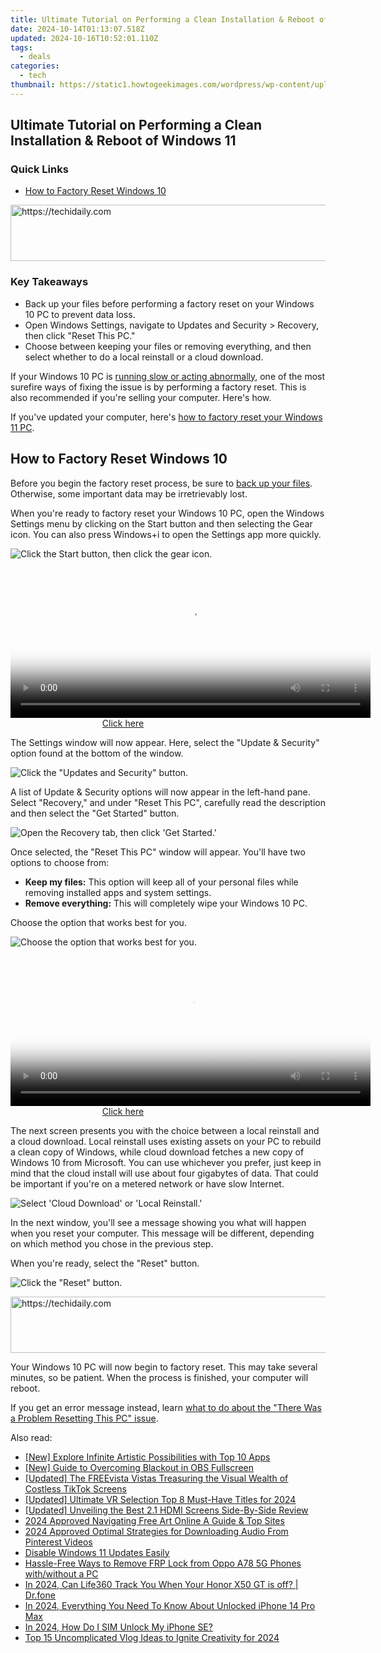 ```yaml
---
title: Ultimate Tutorial on Performing a Clean Installation & Reboot of Windows 11
date: 2024-10-14T01:13:07.518Z
updated: 2024-10-16T10:52:01.110Z
tags:
  - deals
categories:
  - tech
thumbnail: https://static1.howtogeekimages.com/wordpress/wp-content/uploads/2023/12/3-2-windows-10.jpg
---
```


## Ultimate Tutorial on Performing a Clean Installation & Reboot of Windows 11

### Quick Links

* [How to Factory Reset Windows 10](https://bypass-frp.techidaily.com/latest-guide-how-to-bypass-tecno-pova-6-pro-5g-frp-without-computer-by-drfone-android/)

<!-- affiliate ads begin -->
<a href="https://appsumo.8odi.net/c/5597632/2075472/7443" target="_top" id="2075472">
  <img src="//a.impactradius-go.com/display-ad/7443-2075472" border="0" alt="https://techidaily.com" width="728" height="90"/>
</a>
<img height="0" width="0" src="https://appsumo.8odi.net/i/5597632/2075472/7443" style="position:absolute;visibility:hidden;" border="0" />
<!-- affiliate ads end -->

### Key Takeaways

* Back up your files before performing a factory reset on your Windows 10 PC to prevent data loss.
* Open Windows Settings, navigate to Updates and Security > Recovery, then click "Reset This PC."
* Choose between keeping your files or removing everything, and then select whether to do a local reinstall or a cloud download.

 If your Windows 10 PC is [running slow or acting abnormally](https://android-transfer.techidaily.com/in-2024-android-to-apple-how-to-transfer-photos-from-honor-play-40c-to-ipad-easily-drfone-by-drfone-transfer-from-android-transfer-from-android/), one of the most surefire ways of fixing the issue is by performing a factory reset. This is also recommended if you're selling your computer. Here's how.

 If you've updated your computer, here's [how to factory reset your Windows 11 PC](https://facebook-video-footage.techidaily.com/new-blueprints-for-breaking-ground-in-edu-video-production-on-youtube-channels-for-2024/).

##  How to Factory Reset Windows 10 

 Before you begin the factory reset process, be sure to [back up your files](https://activate-lock.techidaily.com/in-2024-how-to-bypass-icloud-by-checkra1n-even-on-iphone-14-pro-max-if-youve-tried-everything-by-drfone-ios/). Otherwise, some important data may be irretrievably lost.

 When you're ready to factory reset your Windows 10 PC, open the Windows Settings menu by clicking on the Start button and then selecting the Gear icon. You can also press Windows+i to open the Settings app more quickly. 

![Click the Start button, then click the gear icon.](https://static1.howtogeekimages.com/wordpress/wp-content/uploads/2023/12/1-click-start-click-gear.jpg) 

<!-- affiliate ads begin -->
<span id="1982485">
					<video width="576" height="240" style="cursor:pointer"
           poster="//a.impactradius-go.com/display-clicktoplayimage/1982485.png"
           onclick="if(!this.playClicked){this.play();this.setAttribute('controls',true);this.playClicked=true;}">
	   <source src="//a.impactradius-go.com/display-ad/22993-1982485">
	   <img src="//a.impactradius-go.com/display-clicktoplayimage/1982485.png" style="border: none; height: 100%; width: 100%; object-fit: contain">
	</video>
	<div style="width:360px;text-align:center"><a href="javascript:window.open(decodeURIComponent('https%3A%2F%2Fhomestyler.sjv.io%2Fc%2F5597632%2F1982485%2F22993'), '_blank');void(0);">Click here</a></div>
</span>
<img height="0" width="0" src="https://imp.pxf.io/i/5597632/1982485/22993" style="position:absolute;visibility:hidden;" border="0" />
<!-- affiliate ads end -->

 The Settings window will now appear. Here, select the "Update & Security" option found at the bottom of the window.

![Click the "Updates and Security" button.](https://static1.howtogeekimages.com/wordpress/wp-content/uploads/2023/12/2-update-and-security.jpg) 

 A list of Update & Security options will now appear in the left-hand pane. Select "Recovery," and under "Reset This PC", carefully read the description and then select the "Get Started" button.

![Open the Recovery tab, then click 'Get Started.'](https://static1.howtogeekimages.com/wordpress/wp-content/uploads/2023/12/3-recovery.jpg) 

 Once selected, the "Reset This PC" window will appear. You'll have two options to choose from:

* **Keep my files:** This option will keep all of your personal files while removing installed apps and system settings.
* **Remove everything:** This will completely wipe your Windows 10 PC.

 Choose the option that works best for you. 

![Choose the option that works best for you.](https://static1.howtogeekimages.com/wordpress/wp-content/uploads/2023/12/4-choose-option.jpg) 

<!-- affiliate ads begin -->
<span id="1983474">
					<video width="576" height="240" style="cursor:pointer"
           poster="//a.impactradius-go.com/display-clicktoplayimage/1983474.png"
           onclick="if(!this.playClicked){this.play();this.setAttribute('controls',true);this.playClicked=true;}">
	   <source src="//a.impactradius-go.com/display-ad/22993-1983474">
	   <img src="//a.impactradius-go.com/display-clicktoplayimage/1983474.png" style="border: none; height: 100%; width: 100%; object-fit: contain">
	</video>
	<div style="width:360px;text-align:center"><a href="javascript:window.open(decodeURIComponent('https%3A%2F%2Fhomestyler.sjv.io%2Fc%2F5597632%2F1983474%2F22993'), '_blank');void(0);">Click here</a></div>
</span>
<img height="0" width="0" src="https://imp.pxf.io/i/5597632/1983474/22993" style="position:absolute;visibility:hidden;" border="0" />
<!-- affiliate ads end -->

 The next screen presents you with the choice between a local reinstall and a cloud download. Local reinstall uses existing assets on your PC to rebuild a clean copy of Windows, while cloud download fetches a new copy of Windows 10 from Microsoft. You can use whichever you prefer, just keep in mind that the cloud install will use about four gigabytes of data. That could be important if you're on a metered network or have slow Internet.

![Select 'Cloud Download' or 'Local Reinstall.'](https://static1.howtogeekimages.com/wordpress/wp-content/uploads/2023/12/5-cloud-dl-or-local.jpg) 

 In the next window, you'll see a message showing you what will happen when you reset your computer. This message will be different, depending on which method you chose in the previous step.

 When you're ready, select the "Reset" button.

![Click the "Reset" button.](https://static1.howtogeekimages.com/wordpress/wp-content/uploads/2023/12/6-click-reset.jpg) 

<!-- affiliate ads begin -->
<a href="https://appsumo.8odi.net/c/5597632/2052062/7443" target="_top" id="2052062">
  <img src="//a.impactradius-go.com/display-ad/7443-2052062" border="0" alt="https://techidaily.com" width="728" height="90"/>
</a>
<img height="0" width="0" src="https://appsumo.8odi.net/i/5597632/2052062/7443" style="position:absolute;visibility:hidden;" border="0" />
<!-- affiliate ads end -->

 Your Windows 10 PC will now begin to factory reset. This may take several minutes, so be patient. When the process is finished, your computer will reboot.

 If you get an error message instead, learn [what to do about the "There Was a Problem Resetting This PC" issue](https://remote-screen-capture.techidaily.com/updated-in-2024-unveiling-8-leading-cost-effective-open-source-video-solutions/).

<ins class="adsbygoogle"
     style="display:block"
     data-ad-format="autorelaxed"
     data-ad-client="ca-pub-7571918770474297"
     data-ad-slot="1223367746"></ins>

<ins class="adsbygoogle"
     style="display:block"
     data-ad-client="ca-pub-7571918770474297"
     data-ad-slot="8358498916"
     data-ad-format="auto"
     data-full-width-responsive="true"></ins>

<span class="atpl-alsoreadstyle">Also read:</span>
<div><ul>
<li><a href="https://some-techniques.techidaily.com/new-explore-infinite-artistic-possibilities-with-top-10-apps/"><u>[New] Explore Infinite Artistic Possibilities with Top 10 Apps</u></a></li>
<li><a href="https://video-screen-grab.techidaily.com/new-guide-to-overcoming-blackout-in-obs-fullscreen/"><u>[New] Guide to Overcoming Blackout in OBS Fullscreen</u></a></li>
<li><a href="https://some-skills.techidaily.com/updated-the-freevista-vistas-treasuring-the-visual-wealth-of-costless-tiktok-screens/"><u>[Updated] The FREEvista Vistas Treasuring the Visual Wealth of Costless TikTok Screens</u></a></li>
<li><a href="https://fox-blue.techidaily.com/updated-ultimate-vr-selection-top-8-must-have-titles-for-2024/"><u>[Updated] Ultimate VR Selection Top 8 Must-Have Titles for 2024</u></a></li>
<li><a href="https://some-skills.techidaily.com/updated-unveiling-the-best-21-hdmi-screens-side-by-side-review/"><u>[Updated] Unveiling the Best 2.1 HDMI Screens Side-By-Side Review</u></a></li>
<li><a href="https://fox-http.techidaily.com/2024-approved-navigating-free-art-online-a-guide-and-top-sites/"><u>2024 Approved Navigating Free Art Online A Guide & Top Sites</u></a></li>
<li><a href="https://some-skills.techidaily.com/2024-approved-optimal-strategies-for-downloading-audio-from-pinterest-videos/"><u>2024 Approved Optimal Strategies for Downloading Audio From Pinterest Videos</u></a></li>
<li><a href="https://techidaily.com/1723808070986-disable-windows-11-updates-easily/"><u>Disable Windows 11 Updates Easily</u></a></li>
<li><a href="https://android-frp.techidaily.com/hassle-free-ways-to-remove-frp-lock-from-oppo-a78-5g-phones-withwithout-a-pc-by-drfone-android/"><u>Hassle-Free Ways to Remove FRP Lock from Oppo A78 5G Phones with/without a PC</u></a></li>
<li><a href="https://change-location.techidaily.com/in-2024-can-life360-track-you-when-your-honor-x50-gt-is-off-drfone-by-drfone-virtual-android/"><u>In 2024, Can Life360 Track You When Your Honor X50 GT is off? | Dr.fone</u></a></li>
<li><a href="https://ios-unlock.techidaily.com/in-2024-everything-you-need-to-know-about-unlocked-iphone-14-pro-max-by-drfone-ios/"><u>In 2024, Everything You Need To Know About Unlocked iPhone 14 Pro Max</u></a></li>
<li><a href="https://sim-unlock.techidaily.com/in-2024-how-do-i-sim-unlock-my-iphone-se-by-drfone-ios/"><u>In 2024, How Do I SIM Unlock My iPhone SE?</u></a></li>
<li><a href="https://some-skills.techidaily.com/top-15-uncomplicated-vlog-ideas-to-ignite-creativity-for-2024/"><u>Top 15 Uncomplicated Vlog Ideas to Ignite Creativity for 2024</u></a></li>
</ul></div>

